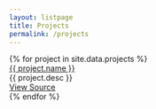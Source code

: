 ```yaml
---
layout: listpage
title: Projects
permalink: /projects
---
```

<div class="listing-previews">
	{% for project in site.data.projects %}
	<div class="preview">
		<a class="preview-title" href="{{ project.site_link }}">{{ project.name }}</a>
		<div class="preview-desc">{{ project.desc }}</div>
		<a class="preview-project-source" href="{{ site.github_profile }}{{ project.github_link }}" target="_blank">View Source</a>
	</div>
	{% endfor %}
</div>